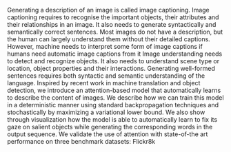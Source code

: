 Generating a description of an image is called image captioning. Image captioning requires to 
recognise the important objects, their attributes and their relationships in an image. It also 
needs to generate syntactically and semantically correct sentences.
Most images do not have a description, but the human can largely understand them without 
their detailed captions. However, machine needs to interpret some form of image captions if 
humans need automatic image captions from it
Image understanding needs to detect and recognize objects. It also needs to understand scene 
type or location, object properties and their interactions. Generating well-formed sentences 
requires both syntactic and semantic understanding of the language.
Inspired by recent work in machine translation and object detection, we introduce an 
attention-based model that automatically learns to describe the content of images. We 
describe how we can train this model in a deterministic manner using standard 
backpropagation techniques and stochastically by maximizing a variational lower bound. We 
also show through visualization how the model is able to automatically learn to fix its gaze on 
salient objects while generating the corresponding words in the output sequence. We validate 
the use of attention with state-of-the art performance on three benchmark datasets: Flickr8k
